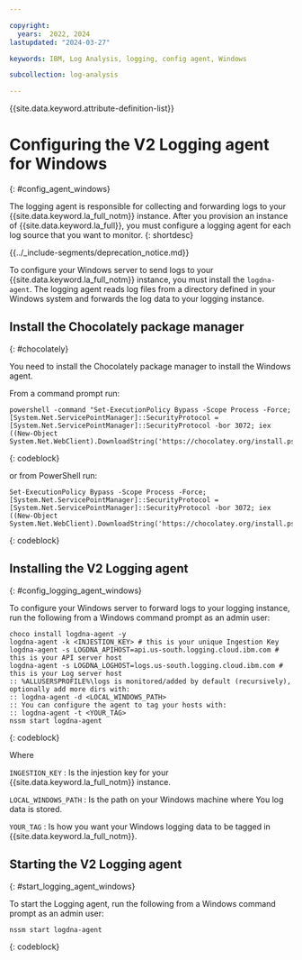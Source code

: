 ```yaml
---

copyright:
  years:  2022, 2024
lastupdated: "2024-03-27"

keywords: IBM, Log Analysis, logging, config agent, Windows

subcollection: log-analysis

---
```


{{site.data.keyword.attribute-definition-list}}

# Configuring the V2 Logging agent for Windows
{: #config_agent_windows}

The logging agent is responsible for collecting and forwarding logs to your {{site.data.keyword.la_full_notm}} instance. After you provision an instance of {{site.data.keyword.la_full}}, you must configure a logging agent for each log source that you want to monitor.
{: shortdesc}

<!-- common deprecation notice -->
{{../_include-segments/deprecation_notice.md}}

To configure your Windows server to send logs to your {{site.data.keyword.la_full_notm}} instance, you must install the `logdna-agent`. The logging agent reads log files from a directory defined in your Windows system and forwards the log data to your logging instance.

## Install the Chocolately package manager
{: #chocolately}

You need to install the Chocolately package manager to install the Windows agent.

From a command prompt run:

```text
powershell -command "Set-ExecutionPolicy Bypass -Scope Process -Force; [System.Net.ServicePointManager]::SecurityProtocol = [System.Net.ServicePointManager]::SecurityProtocol -bor 3072; iex ((New-Object System.Net.WebClient).DownloadString('https://chocolatey.org/install.ps1'))"
```
{: codeblock}

or from PowerShell run:

```text
Set-ExecutionPolicy Bypass -Scope Process -Force; [System.Net.ServicePointManager]::SecurityProtocol = [System.Net.ServicePointManager]::SecurityProtocol -bor 3072; iex ((New-Object System.Net.WebClient).DownloadString('https://chocolatey.org/install.ps1'))
```
{: codeblock}


## Installing the V2 Logging agent
{: #config_logging_agent_windows}

To configure your Windows server to forward logs to your logging instance, run the following from a Windows command prompt as an admin user:

```text
choco install logdna-agent -y
logdna-agent -k <INJESTION_KEY> # this is your unique Ingestion Key
logdna-agent -s LOGDNA_APIHOST=api.us-south.logging.cloud.ibm.com # this is your API server host
logdna-agent -s LOGDNA_LOGHOST=logs.us-south.logging.cloud.ibm.com # this is your Log server host
:: %ALLUSERSPROFILE%\logs is monitored/added by default (recursively), optionally add more dirs with:
:: logdna-agent -d <LOCAL_WINDOWS_PATH>
:: You can configure the agent to tag your hosts with:
:: logdna-agent -t <YOUR_TAG>
nssm start logdna-agent
```
{: codeblock}

Where

`INGESTION_KEY`
:   Is the injestion key for your {{site.data.keyword.la_full_notm}} instance.

`LOCAL_WINDOWS_PATH`
:   Is the path on your Windows machine where You log data is stored.

`YOUR_TAG`
:   Is how you want your Windows logging data to be tagged in {{site.data.keyword.la_full_notm}}.

## Starting the V2 Logging agent
{: #start_logging_agent_windows}

To start the Logging agent, run the following from a Windows command prompt as an admin user:

```text
nssm start logdna-agent
```
{: codeblock}
